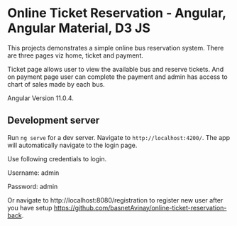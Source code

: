 # Online Ticket Reservation - Angular, Angular Material, D3 JS

This projects demonstrates a simple online bus reservation system. There are three pages viz home, ticket and payment.

Ticket page allows user to view the available bus and reserve tickets. And on payment page user can complete the payment and admin has access to chart of sales made by each bus.

Angular Version 11.0.4.

## Development server

Run `ng serve` for a dev server. Navigate to `http://localhost:4200/`. The app will automatically navigate to the login page.

Use following credentials to login.

Username: admin

Password: admin

Or navigate to http://localhost:8080/registration to register new user after you have setup https://github.com/basnetAvinay/online-ticket-reservation-back.

